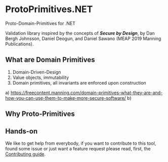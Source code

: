 # ProtoPrimitives.NET #
Proto-Domain-Primitives for .NET


Validation library inspired by the concepts of ***Secure by Design***, by Dan Bergh Johnsson, Daniel Deogun, and Daniel Sawano (MEAP 2019 Manning Publications). 

## What are Domain Primitives ##



1. Domain-Driven-Design
2. Value objects, immutability 
3. Domain primitives, all invariants are enforced upon construction

a) https://freecontent.manning.com/domain-primitives-what-they-are-and-how-you-can-use-them-to-make-more-secure-software/
b)

## Why Proto-Primitives ##

## Hands-on ##

We like to get help from everybody, if you want to contribute to this tool, found some issue or just want a feature request please read, first, the [Contributing guide](./docs/CONTRIBUTING.md).